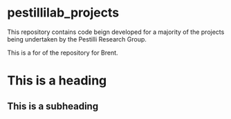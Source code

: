 # pestillilab_projects
This repository contains code beign developed for a majority of the projects being undertaken by the Pestilli Research Group.

This is a for of the repository for Brent.

# This is a heading

## This is a subheading

